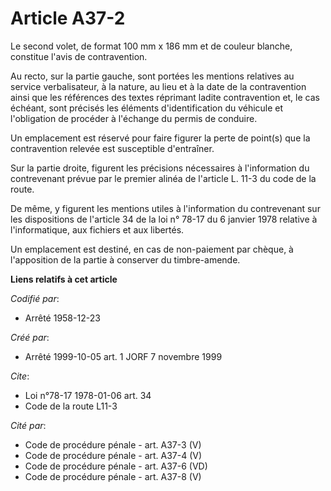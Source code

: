 # Article A37-2

Le second volet, de format 100 mm x 186 mm et de couleur blanche, constitue l'avis de contravention.

Au recto, sur la partie gauche, sont portées les mentions relatives au service verbalisateur, à la nature, au lieu et à la
date de la contravention ainsi que les références des textes réprimant ladite contravention et, le cas échéant, sont précisés
les éléments d'identification du véhicule et l'obligation de procéder à l'échange du permis de conduire.

Un emplacement est réservé pour faire figurer la perte de point(s) que la contravention relevée est susceptible d'entraîner.

Sur la partie droite, figurent les précisions nécessaires à l'information du contrevenant prévue par le premier alinéa de
l'article L. 11-3 du code de la route.

De même, y figurent les mentions utiles à l'information du contrevenant sur les dispositions de l'article 34 de la loi n°
78-17 du 6 janvier 1978 relative à l'informatique, aux fichiers et aux libertés.

Un emplacement est destiné, en cas de non-paiement par chèque, à l'apposition de la partie à conserver du timbre-amende.

**Liens relatifs à cet article**

_Codifié par_:

  - Arrêté 1958-12-23

_Créé par_:

  - Arrêté 1999-10-05 art. 1 JORF 7 novembre 1999

_Cite_:

  - Loi n°78-17 1978-01-06 art. 34
  - Code de la route L11-3

_Cité par_:

  - Code de procédure pénale - art. A37-3 (V)
  - Code de procédure pénale - art. A37-4 (V)
  - Code de procédure pénale - art. A37-6 (VD)
  - Code de procédure pénale - art. A37-8 (V)
